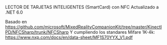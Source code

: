 LECTOR DE TARJETAS INTELIGENTES (SmartCard) con NFC Actualizado a .NET 6.0

Basado en https://github.com/microsoft/MixedRealityCompanionKit/tree/master/KinectIPD/NFCSharp/trunk/NFCSharp
Y cumpliendo los standares Mifare 1K-4k:   https://www.nxp.com/docs/en/data-sheet/MF1S70YYX_V1.pdf

